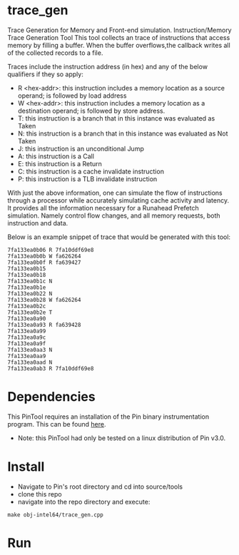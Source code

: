 # trace_gen
Trace Generation for Memory and Front-end simulation.
Instruction/Memory Trace Generation Tool
This tool collects an trace of instructions that access memory by filling a buffer.  When the buffer overflows,the callback writes all of the collected records to a file.

Traces include the instruction address (in hex) and any of the below qualifiers if they so apply:
 * R \<hex-addr\>: this instruction includes a memory location as a source operand; is followed by load address
 * W \<hex-addr\>: this instruction includes a memory location as a destination operand; is followed by store address.
 * T: this instruction is a branch that in this instance was evaluated as Taken
 * N: this instruction is a branch that in this instance was evaluated as Not Taken
 * J: this instruction is an unconditional Jump
 * A: this instruction is a Call
 * E: this instruction is a Return
 * C: this instruction is a cache invalidate instruction
 * P: this instruction is a TLB invalidate instruction

With just the above information, one can simulate the flow of instructions through a processor while accurately simulating cache activity and latency. It provides all the information necessary for a Runahead Prefetch simulation. Namely control flow changes, and all memory requests, both instruction and data.

Below is an example snippet of trace that would be generated with this tool:
```
7fa133ea0b06 R 7fa10ddf69e8
7fa133ea0b0b W fa626264
7fa133ea0b0f R fa639427
7fa133ea0b15
7fa133ea0b18
7fa133ea0b1c N
7fa133ea0b1e
7fa133ea0b22 N
7fa133ea0b28 W fa626264
7fa133ea0b2c
7fa133ea0b2e T
7fa133ea0a90
7fa133ea0a93 R fa639428
7fa133ea0a99
7fa133ea0a9c
7fa133ea0a9f
7fa133ea0aa3 N
7fa133ea0aa9
7fa133ea0aad N
7fa133ea0ab3 R 7fa10ddf69e8
```

# Dependencies
This PinTool requires an installation of the Pin binary instrumentation program. This can be found [here](https://software.intel.com/en-us/articles/pintool-downloads).
* Note: this PinTool had only be tested on a linux distribution of Pin v3.0.

# Install
* Navigate to Pin's root directory and cd into source/tools
* clone this repo
* navigate into the repo directory and execute:
```
make obj-intel64/trace_gen.cpp
```

# Run

